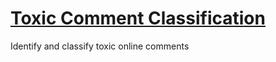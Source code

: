 # [Toxic Comment Classification](https://www.kaggle.com/c/jigsaw-toxic-comment-classification-challenge)
Identify and classify toxic online comments
